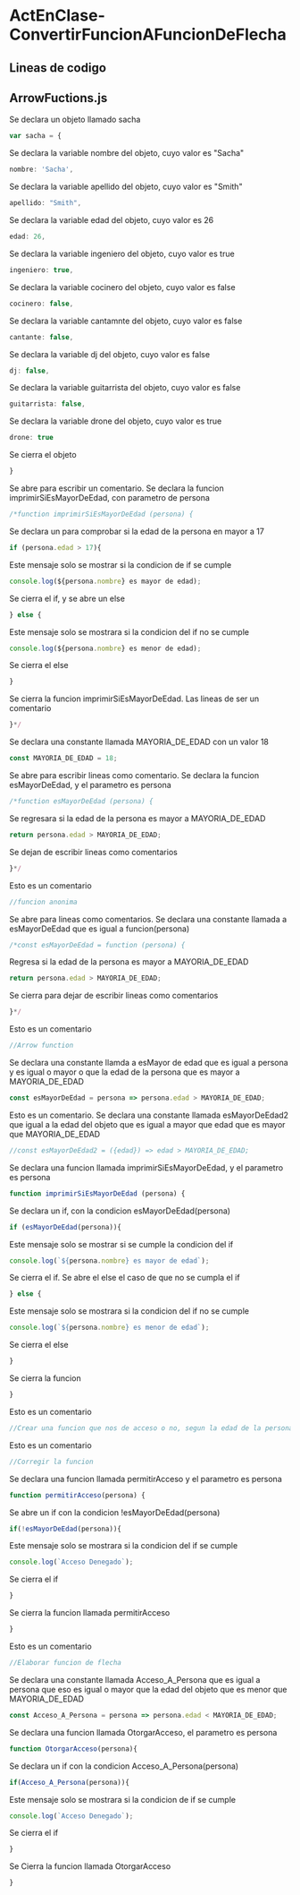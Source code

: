 # ActEnClase-ConvertirFuncionAFuncionDeFlecha

## Lineas de codigo

## ArrowFuctions.js
Se declara un objeto llamado sacha
```javascript
var sacha = {
```
Se declara la variable nombre del objeto, cuyo valor es "Sacha"
```javascript
nombre: 'Sacha',
```
Se declara la variable apellido del objeto, cuyo valor es "Smith"
```javascript
apellido: "Smith",
```
Se declara la variable edad del objeto, cuyo valor es 26
```javascript
edad: 26,
```
Se declara la variable ingeniero del objeto, cuyo valor es true
```javascript
ingeniero: true,
```
Se declara la variable cocinero del objeto, cuyo valor es false
```javascript
cocinero: false,
```
Se declara la variable cantamnte del objeto, cuyo valor es false
```javascript
cantante: false,
```
Se declara la variable dj del objeto, cuyo valor es false
```javascript
dj: false,
```
Se declara la variable guitarrista del objeto, cuyo valor es false
```javascript
guitarrista: false,
```

Se declara la variable drone del objeto, cuyo valor es true
```javascript
drone: true
```
Se cierra el objeto
```javascript
}
```
Se abre para escribir un comentario. Se declara la funcion imprimirSiEsMayorDeEdad, con parametro de persona
```javascript
/*function imprimirSiEsMayorDeEdad (persona) {
```
Se declara un para comprobar si la edad de la persona en mayor a 17
```javascript
if (persona.edad > 17){
```
Este mensaje solo se mostrar si la condicion de if se cumple
```javascript
console.log(${persona.nombre} es mayor de edad);
```
Se cierra el if, y se abre un else
```javascript
} else {
```
Este mensaje solo se mostrara si la condicion del if no se cumple
```javascript
console.log(${persona.nombre} es menor de edad);
```
Se cierra el else
```javascript
}
```
Se cierra la funcion imprimirSiEsMayorDeEdad. Las lineas de ser un comentario
```javascript
}*/
```
Se declara una constante llamada MAYORIA_DE_EDAD con un valor 18
```javascript
const MAYORIA_DE_EDAD = 18;
```
Se abre para escribir lineas como comentario. Se declara la funcion esMayorDeEdad, y el parametro es persona
```javascript
/*function esMayorDeEdad (persona) {
```
Se regresara si la edad de la persona es mayor a MAYORIA_DE_EDAD
```javascript
return persona.edad > MAYORIA_DE_EDAD;
```
Se dejan de escribir lineas como comentarios
```javascript
}*/
```
Esto es un comentario
```javascript
//funcion anonima
```
Se abre para lineas como comentarios. Se declara una constante llamada a esMayorDeEdad que es igual a funcion(persona)
```javascript
/*const esMayorDeEdad = function (persona) {
```
Regresa si la edad de la persona es mayor a MAYORIA_DE_EDAD
```javascript
return persona.edad > MAYORIA_DE_EDAD;
```
Se cierra para dejar de escribir lineas como comentarios
```javascript
}*/
```
Esto es un comentario
```javascript
//Arrow function
```
Se declara una constante llamda a esMayor de edad que es igual a persona y es igual o mayor o que la edad de la persona que es mayor a MAYORIA_DE_EDAD
```javascript
const esMayorDeEdad = persona => persona.edad > MAYORIA_DE_EDAD;
```
Esto es un comentario. Se declara una constante llamada esMayorDeEdad2 que igual a la edad del objeto que es igual a mayor que edad que es mayor que MAYORIA_DE_EDAD
```javascript
//const esMayorDeEdad2 = ({edad}) => edad > MAYORIA_DE_EDAD;
```
Se declara una funcion llamada imprimirSiEsMayorDeEdad, y el parametro es persona
```javascript
function imprimirSiEsMayorDeEdad (persona) {
```
Se declara un if, con la condicion esMayorDeEdad(persona)
```javascript
if (esMayorDeEdad(persona)){
```
Este mensaje solo se mostrar si se cumple la condicion del if
```javascript
console.log(`${persona.nombre} es mayor de edad`);
```
Se cierra el if. Se abre el else el caso de que no se cumpla el if
```javascript
} else {
```
Este mensaje solo se mostrara si la condicion del if no se cumple
```javascript
console.log(`${persona.nombre} es menor de edad`);
```
Se cierra el else
```javascript
}
```
Se cierra la funcion
```javascript
}
```
Esto es un comentario
```javascript
//Crear una funcion que nos de acceso o no, segun la edad de la persona.
```
Esto es un comentario
```javascript
//Corregir la funcion
```
Se declara una funcion llamada permitirAcceso y el parametro es persona
```javascript
function permitirAcceso(persona) {
```
Se abre un if con la condicion !esMayorDeEdad(persona)
```javascript
if(!esMayorDeEdad(persona)){
```
Este mensaje solo se mostrara si la condicion del if se cumple
```javascript
console.log(`Acceso Denegado`);
```
Se cierra el if
```javascript
}
```
Se cierra la funcion llamada permitirAcceso
```javascript
}
```
Esto es un comentario
```javascript
//Elaborar funcion de flecha
```
Se declara una constante llamada Acceso_A_Persona que es igual a persona que eso es igual o mayor que la edad del objeto que es menor que MAYORIA_DE_EDAD
```javascript
const Acceso_A_Persona = persona => persona.edad < MAYORIA_DE_EDAD;
```
Se declara una funcion llamada OtorgarAcceso, el parametro es persona
```javascript
function OtorgarAcceso(persona){
```
Se declara un if con la condicion Acceso_A_Persona(persona)
```javascript
if(Acceso_A_Persona(persona)){
```
Este mensaje solo se mostrara si la condicion de if se cumple
```javascript
console.log(`Acceso Denegado`);
```
Se cierra el if
```javascript
}
```
Se Cierra la funcion llamada OtorgarAcceso
```javascript
}
```
